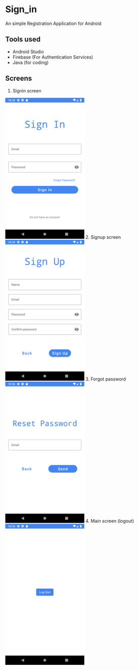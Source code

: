 # Sign_in
An simple Registration Application for Android
## Tools used
- Android Studio
- Firebase (For Authentication Services)
- Java (for coding)
## Screens
  1. Signin screen
  <img src="ScreenShot/signIn.png" width="250">
  2. Signup screen
  <img src="ScreenShot/signUp.png" width="250">
  3. Forgot password
  <img src="ScreenShot/forgotPass.png" width="250">
  4. Main screen (logout)
  <img src="ScreenShot/mainScreen.png" width="250">
